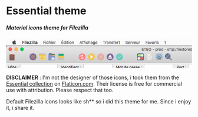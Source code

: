 # Essential theme
##### Material icons theme for Filezilla

![Preview](preview.png)

**DISCLAIMER** : I'm not the designer of those icons, i took them from the [Essential collection](http://www.flaticon.com/packs/essential-collection) on [Flaticon.com](http://www.flaticon.com). Their license is free for commercial use with attribution. Please respect that too.

Default Filezilla icons looks like sh** so i did this theme for me. Since i enjoy it, i share it.
